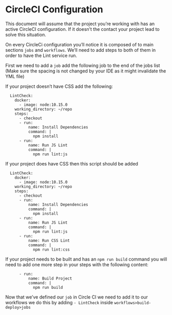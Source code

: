 # CircleCI Configuration

This document will assume that the project you’re working with has an active CircleCI configuration. If it doesn’t the contact your project lead to solve this situation.

On every CircleCi configuration you’ll notice it is composed of to main sections `jobs` and `workflows`. We’ll need to add steps to both of them in order to have the Lint service run.

First we need to add a `job` add the following job to the end of the jobs list (Make sure the spacing is not changed by your IDE as it might invalidate the YML file)

If your project doesn’t have CSS add the following:

``` 
  LintCheck:
    docker:
      - image: node:10.15.0
    working_directory: ~/repo
    steps:
      - checkout
      - run:
          name: Install Dependencies
          command: |
            npm install
      - run:
          name: Run JS Lint
          command: |
            npm run lint:js
```

If your project does have CSS then this script should be added

``` 
  LintCheck:
    docker:
      - image: node:10.15.0
    working_directory: ~/repo
    steps:
      - checkout
      - run:
          name: Install Dependencies
          command: |
            npm install
      - run:
          name: Run JS Lint
          command: |
            npm run lint:js
      - run:
          name: Run CSS Lint
          command: |
            npm run lint:css
```



If your project needs to be built and has an `npm run build` command you will need to add one more step in your steps with the following content:

``` 
      - run:
          name: Build Project
          command: |
            npm run build
```

Now that we’ve defined our `job` in Circle CI we need to add it to our workflows we do this by adding `- LintCheck` inside `workflows>build-deploy>jobs`


